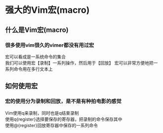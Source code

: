 # 强大的Vim宏(macro)  
## 什么是Vim宏(macro) 
### 很多使用vim很久的vimer都没有用过宏  
宏可以看成是一系统命令的集合  
我们可以使用宏【录制】一系列操作，然后用于【回放】
宏可以非常方便地把一系列命令用在多行文本上  
## 如何使用宏
### 宏的使用分为录制和回放，是不是有种拍电影的感觉  
Vim使用q来录制，同时也是q结束录制  
使用q{register}选择要保存的寄存器，把录制的命令保存其中  
使用@{register}回放寄存器中保存的一系列命令  

